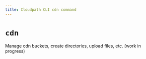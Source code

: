 ```yaml
---
title: Cloudpath CLI cdn command
---
```


# `cdn`

Manage cdn buckets, create directories, upload files, etc. (work in progress)

